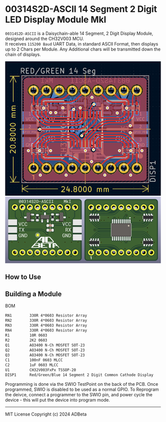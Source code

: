 # 00314S2D-ASCII 14 Segment 2 Digit LED Display Module    MkI

`00314S2D-ASCII` is a Daisychain-able 14 Segment, 2 Digit Display Module,
designed around the CH32V003 MCU.  
It receives `115200 Baud` UART Data, in standard ASCII Format, then displays
up to 2 Chars per Module. Any Additional chars will be transmitted down the 
chain of displays.

![PCB CAD](/Images/pcb_cad_drawing.jpg?raw=true)
![PCB 3D](/Images/pcb_cad_3d.jpg?raw=true)

## How to Use

## Building a Module
BOM
```
RN1        330R 4*0603 Resistor Array
RN2        330R 4*0603 Resistor Array
RN3        330R 4*0603 Resistor Array
RN4        330R 4*0603 Resistor Array
R1         10R 0603
R2         2K2 0603
Q1         AO3400 N-Ch MOSFET SOT-23
Q2         AO3400 N-Ch MOSFET SOT-23
Q3         AO3400 N-Ch MOSFET SOT-23
C1         100nF 0603 MLCC
C2         1uF 0603 MLCC
U1         CH32V003FxPx TSSOP-20
DISP1      Red/Green/Blue 14 Segment 2 Digit Common Cathode Display
```

Programming is done via the SWIO TestPoint on the back of the PCB.
Once programmed, SWIO is disabled to be used as a normal GPIO.
To Reprogram the deivce, connect a programmer to the SWIO pin, and
power cycle the device - this will put the device into program mode.

----
MIT License
Copyright (c) 2024 ADBeta

